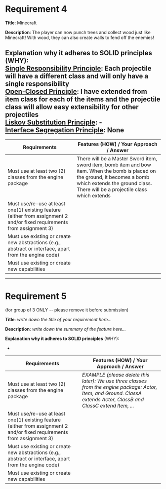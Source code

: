 # Requirement 4

**Title**: Minecraft

**Description**: The player can now punch trees and collect wood just like Minecraft! With wood, they can also create
walls to fend off the enemies! 

**Explanation why it adheres to SOLID principles** (WHY):  
<b><u>Single Responsibility Principle</b></u>: Each projectile will have a different class and will only
have a single responsibility  
<b><u>Open-Closed Principle</b></u>: I have extended from item class for each of the items and the projectile
class will allow easy extensibility for other projectiles  
<b><u>Liskov Substitution Principle</b></u>: -   
<b><u>Interface Segregation Principle</b></u>: None
-

| Requirements                                                                                                            | Features (HOW) / Your Approach / Answer                                                                                                                               |
| ----------------------------------------------------------------------------------------------------------------------- | --------------------------------------------------------------------------------------------------------------------------------------------------------------------- |
| Must use at least two (2) classes from the engine package                                                               | There will be a Master Sword item, sword item, bomb item and bow item. When the bomb is placed on the ground, it becomes a bomb which extends the ground class. There will be a projectile class which extends |
| Must use/re-use at least one(1) existing feature (either from assignment 2 and/or fixed requirements from assignment 3) |                                                                                                                                                                       |
| Must use existing or create new abstractions (e.g., abstract or interface, apart from the engine code)                  |                                                                                                                                                                       |
| Must use existing or create new capabilities                                                                            |                                                                                                                                                                       |

---

# Requirement 5

(for group of 3 ONLY -- please remove it before submission)

**Title**:
_write down the title of your requirement here..._

**Description**:
_write down the summary of the feature here..._

**Explanation why it adheres to SOLID principles** (WHY):

-

| Requirements                                                                                                            | Features (HOW) / Your Approach / Answer                                                                                                                               |
| ----------------------------------------------------------------------------------------------------------------------- | --------------------------------------------------------------------------------------------------------------------------------------------------------------------- |
| Must use at least two (2) classes from the engine package                                                               | _EXAMPLE (please delete this later): We use three classes from the engine package: Actor, Item, and Ground. ClassA extends Actor, ClassB and ClassC extend Item, ..._ |
| Must use/re-use at least one(1) existing feature (either from assignment 2 and/or fixed requirements from assignment 3) |                                                                                                                                                                       |
| Must use existing or create new abstractions (e.g., abstract or interface, apart from the engine code)                  |                                                                                                                                                                       |
| Must use existing or create new capabilities                                                                            |                                                                                                                                                                       |
